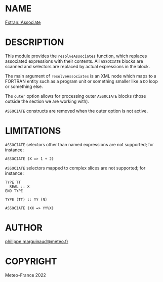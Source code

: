 # NAME

[Fxtran::Associate](../lib/Fxtran/Associate.pm)

# DESCRIPTION

This module provides the `resolveAssociates` function, which replaces associated expressions
with their contents. All `ASSOCIATE` blocks are scanned and selectors are replaced 
by actual expressions in the block.

The main argument of `resolveAssociates` is an XML node which maps to a FORTRAN entity
such as a program unit or something smaller like a `DO` loop or something else.

The `outer` option allows for processing outer `ASSOCIATE` blocks (those outside the 
section we are working with). 

`ASSOCIATE` constructs are removed when the outer option is not active.

# LIMITATIONS

`ASSOCIATE` selectors other than named expressions are not supported; for instance:

    ASSOCIATE (X => 1 + 2)

`ASSOCIATE` selectors mapped to complex slices are not supported; for instance:

    TYPE TT
      REAL :: X
    END TYPE

    TYPE (TT) :: YY (N)

    ASSOCIATE (XX => YY%X)

# AUTHOR

philippe.marguinaud@meteo.fr

# COPYRIGHT

Meteo-France 2022
